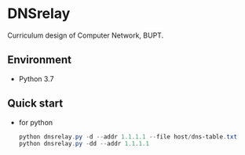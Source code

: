# DNSrelay
 Curriculum design of Computer Network, BUPT.
 
## Environment
 + Python 3.7

## Quick start
+ for python
    ```powershell
    python dnsrelay.py -d --addr 1.1.1.1 --file host/dns-table.txt
    python dnsrelay.py -dd --addr 1.1.1.1
    ```